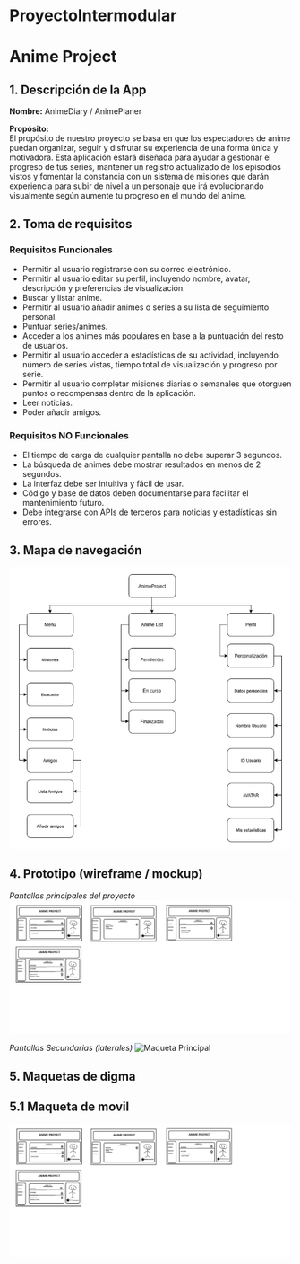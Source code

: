 # ProyectoIntermodular

# Anime Project

## 1. Descripción de la App

**Nombre:** AnimeDiary / AnimePlaner

**Propósito:**  
El propósito de nuestro proyecto se basa en que los espectadores de anime puedan organizar, seguir y disfrutar su experiencia de una forma única y motivadora. Esta aplicación estará diseñada para ayudar a gestionar el progreso de tus series, mantener un registro actualizado de los episodios vistos y fomentar la constancia con un sistema de misiones que darán experiencia para subir de nivel a un personaje que irá evolucionando visualmente según aumente tu progreso en el mundo del anime.

## 2. Toma de requisitos

### Requisitos Funcionales

- Permitir al usuario registrarse con su correo electrónico.  
- Permitir al usuario editar su perfil, incluyendo nombre, avatar, descripción y preferencias de visualización.  
- Buscar y listar anime.  
- Permitir al usuario añadir animes o series a su lista de seguimiento personal.  
- Puntuar series/animes.  
- Acceder a los animes más populares en base a la puntuación del resto de usuarios.  
- Permitir al usuario acceder a estadísticas de su actividad, incluyendo número de series vistas, tiempo total de visualización y progreso por serie.  
- Permitir al usuario completar misiones diarias o semanales que otorguen puntos o recompensas dentro de la aplicación.  
- Leer noticias.  
- Poder añadir amigos.


### Requisitos NO Funcionales

- El tiempo de carga de cualquier pantalla no debe superar 3 segundos.  
- La búsqueda de animes debe mostrar resultados en menos de 2 segundos.  
- La interfaz debe ser intuitiva y fácil de usar.  
- Código y base de datos deben documentarse para facilitar el mantenimiento futuro.  
- Debe integrarse con APIs de terceros para noticias y estadísticas sin errores.

## 3. Mapa de navegación

![Mapa de navegación](mapaNavegacion1.png)

## 4. Prototipo (wireframe / mockup)

*Pantallas principales del proyecto*
![Maqueta Principal](PantallaPrincipal.png)

*Pantallas Secundarias (laterales)*
![Maqueta Principal](firma_PI.jpg)

## 5. Maquetas de digma
## 5.1 Maqueta de movil 
![Maqueta Movil](PantallaPrincipal.png)


